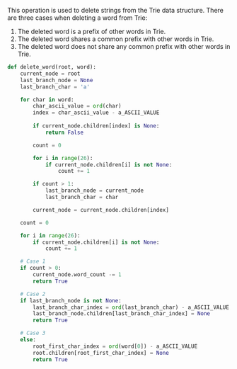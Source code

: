 
This operation is used to delete strings from the Trie data structure. There are three cases when deleting a word from Trie:
1. The deleted word is a prefix of other words in Trie.
2. The deleted word shares a common prefix with other words in Trie.
3. The deleted word does not share any common prefix with other words in Trie.


```python
def delete_word(root, word):
	current_node = root
	last_branch_node = None
	last_branch_char = 'a'

	for char in word:
		char_ascii_value = ord(char)
		index = char_ascii_value - a_ASCII_VALUE
		
		if current_node.children[index] is None:
			return False

		count = 0

		for i in range(26):
			if current_node.children[i] is not None:
				count += 1

		if count > 1:
			last_branch_node = current_node
			last_branch_char = char

		current_node = current_node.children[index]

	count = 0

	for i in range(26):
		if current_node.children[i] is not None:
			count += 1

	# Case 1
	if count > 0:
		current_node.word_count -= 1
		return True

	# Case 2
	if last_branch_node is not None:
		last_branch_char_index = ord(last_branch_char) - a_ASCII_VALUE
		last_branch_node.children[last_branch_char_index] = None
		return True

	# Case 3
	else:
		root_first_char_index = ord(word[0]) - a_ASCII_VALUE
		root.children[root_first_char_index] = None
		return True
```
